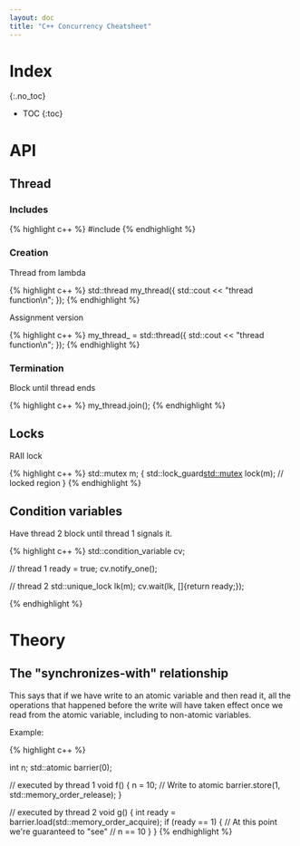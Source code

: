 ```yaml
---
layout: doc
title: "C++ Concurrency Cheatsheet"
---
```


# Index
{:.no_toc}

- TOC
{:toc}

# API

## Thread

### Includes

{% highlight c++ %}
#include <thread>
{% endhighlight %}

### Creation

Thread from lambda

{% highlight c++ %}
std::thread my_thread([](){
  std::cout << "thread function\n";
});
{% endhighlight %}

Assignment version

{% highlight c++ %}
my_thread_ = std::thread([](){
  std::cout << "thread function\n";
});
{% endhighlight %}

### Termination

Block until thread ends

{% highlight c++ %}
my_thread.join();
{% endhighlight %}

## Locks

RAII lock

{% highlight c++ %}
std::mutex m;
{
  std::lock_guard<std::mutex> lock(m);
  // locked region
}
{% endhighlight %}

## Condition variables

Have thread 2 block until thread 1 signals it.

{% highlight c++ %}
std::condition_variable cv;

// thread 1
ready = true;
cv.notify_one();

// thread 2
std::unique_lock lk(m);
cv.wait(lk, []{return ready;});

{% endhighlight %}

# Theory

## The "synchronizes-with" relationship

This says that if we have write to an atomic variable and then read it, all the operations that happened before the write will have taken effect once we read from the atomic variable, including to non-atomic variables.

Example:

{% highlight c++ %}

int n;
std::atomic<int> barrier(0);

// executed by thread 1
void f() {
    n = 10;
    // Write to atomic
    barrier.store(1, std::memory_order_release);
}

// executed by thread 2
void g() {
    int ready = barrier.load(std::memory_order_acquire);
    if (ready == 1) {
        // At this point we're guaranteed to "see"
        // n == 10
    }
}
{% endhighlight %}
